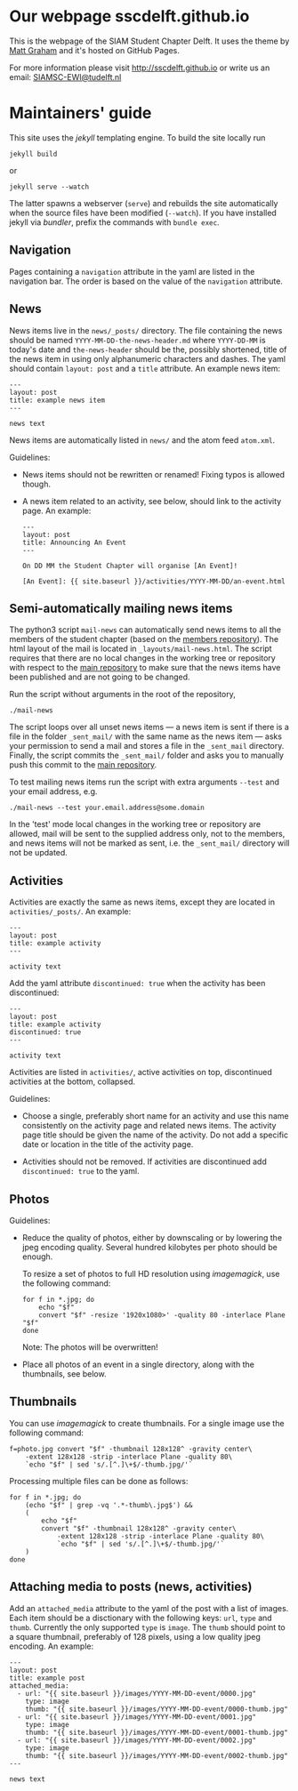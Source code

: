 Our webpage sscdelft.github.io
===============================

This is the webpage of the SIAM Student Chapter Delft.
It uses the theme by [Matt Graham] and it's hosted on GitHub Pages.

For more information please visit http://sscdelft.github.io
or write us an email: SIAMSC-EWI@tudelft.nl

[Matt Graham]: https://twitter.com/michigangraham

Maintainers' guide
==================

This site uses the *jekyll* templating engine.  To build the site locally run

    jekyll build

or

    jekyll serve --watch

The latter spawns a webserver (`serve`) and rebuilds the site automatically when
the source files have been modified (`--watch`).  If you have installed jekyll
via *bundler*, prefix the commands with `bundle exec`.

Navigation
----------

Pages containing a `navigation` attribute in the yaml are listed in the
navigation bar.  The order is based on the value of the `navigation` attribute.

News
----

News items live in the `news/_posts/` directory.  The file containing the news
should be named `YYYY-MM-DD-the-news-header.md` where `YYYY-DD-MM` is today's
date and `the-news-header` should be the, possibly shortened, title of the news
item in using only alphanumeric characters and dashes.  The yaml should contain
`layout: post` and a `title` attribute.  An example news item:

    ---
    layout: post
    title: example news item
    ---

    news text

News items are automatically listed in `news/` and the atom feed `atom.xml`.

Guidelines:

*   News items should not be rewritten or renamed!  Fixing typos is allowed
    though.

*   A news item related to an activity, see below, should link to the activity
    page.  An example:

        ---
        layout: post
        title: Announcing An Event
        ---

        On DD MM the Student Chapter will organise [An Event]!

        [An Event]: {{ site.baseurl }}/activities/YYYY-MM-DD/an-event.html


Semi-automatically mailing news items
-------------------------------------

The python3 script `mail-news` can automatically send news items to all the
members of the student chapter (based on the [members repository]).  The html
layout of the mail is located in `_layouts/mail-news.html`.  The script requires
that there are no local changes in the working tree or repository with respect
to the [main repository] to make sure that the news items have been published
and are not going to be changed.

Run the script without arguments in the root of the repository,

    ./mail-news

The script loops over all unset news items — a news item is sent if there is a
file in the folder `_sent_mail/` with the same name as the news item — asks
your permission to send a mail and stores a file in the `_sent_mail` directory.
Finally, the script commits the `_sent_mail/` folder and asks you to manually
push this commit to the [main repository].

To test mailing news items run the script with extra arguments `--test` and your
email address, e.g.

    ./mail-news --test your.email.address@some.domain

In the 'test' mode local changes in the working tree or repository are allowed,
mail will be sent to the supplied address only, not to the members, and news
items will not be marked as sent, i.e. the `_sent_mail/` directory will not be
updated.

[members repository]: https://github.com/sscdelft/Members
[main repository]: https://github.com/sscdelft/sscdelft.github.io

Activities
----------

Activities are exactly the same as news items, except they are located in
`activities/_posts/`.  An example:

    ---
    layout: post
    title: example activity
    ---

    activity text

Add the yaml attribute `discontinued: true` when the activity has been
discontinued:

    ---
    layout: post
    title: example activity
    discontinued: true
    ---

    activity text

Activities are listed in `activities/`, active activities on top, discontinued
activities at the bottom, collapsed.

Guidelines:

*   Choose a single, preferably short name for an activity and use this name
    consistently on the activity page and related news items.  The activity page
    title should be given the name of the activity.  Do not add a specific date
    or location in the title of the activity page.

*   Activities should not be removed.  If activities are discontinued add
    `discontinued: true` to the yaml.

Photos
------

Guidelines:

*   Reduce the quality of photos, either by downscaling or by lowering the jpeg
    encoding quality.  Several hundred kilobytes per photo should be enough.

    To resize a set of photos to full HD resolution using *imagemagick*, use
    the following command:

        for f in *.jpg; do
            echo "$f"
            convert "$f" -resize '1920x1080>' -quality 80 -interlace Plane "$f"
        done

    Note: The photos will be overwritten!

*   Place all photos of an event in a single directory, along with the
    thumbnails, see below.

Thumbnails
----------

You can use *imagemagick* to create thumbnails.  For a single image use the
following command:

    f=photo.jpg convert "$f" -thumbnail 128x128^ -gravity center\
        -extent 128x128 -strip -interlace Plane -quality 80\
        `echo "$f" | sed 's/.[^.]\+$/-thumb.jpg/'`

Processing multiple files can be done as follows:

    for f in *.jpg; do
        (echo "$f" | grep -vq '.*-thumb\.jpg$') &&
        (
            echo "$f"
            convert "$f" -thumbnail 128x128^ -gravity center\
                -extent 128x128 -strip -interlace Plane -quality 80\
                `echo "$f" | sed 's/.[^.]\+$/-thumb.jpg/'`
        )
    done

Attaching media to posts (news, activities)
-------------------------------------------

Add an `attached_media` attribute to the yaml of the post with a list of images.
Each item should be a disctionary with the following keys: `url`, `type` and
`thumb`.  Currently the only supported `type` is `image`.  The `thumb` should
point to a square thumbnail, preferably of 128 pixels, using a low quality jpeg
encoding.  An example:

    ---
    layout: post
    title: example post
    attached_media:
      - url: "{{ site.baseurl }}/images/YYYY-MM-DD-event/0000.jpg"
        type: image
        thumb: "{{ site.baseurl }}/images/YYYY-MM-DD-event/0000-thumb.jpg"
      - url: "{{ site.baseurl }}/images/YYYY-MM-DD-event/0001.jpg"
        type: image
        thumb: "{{ site.baseurl }}/images/YYYY-MM-DD-event/0001-thumb.jpg"
      - url: "{{ site.baseurl }}/images/YYYY-MM-DD-event/0002.jpg"
        type: image
        thumb: "{{ site.baseurl }}/images/YYYY-MM-DD-event/0002-thumb.jpg"
    ---

    news text
